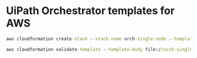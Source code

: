 # UiPath Orchestrator templates for AWS

```cmd
aws cloudformation create-stack --stack-name orch-single-node --template-body file://orch-single-node.yaml --parameters file://orch-single-node-params.json --capabilities CAPABILITY_IAM
```


```cmd
aws cloudformation validate-template --template-body file://orch-single-node.yaml  
```

